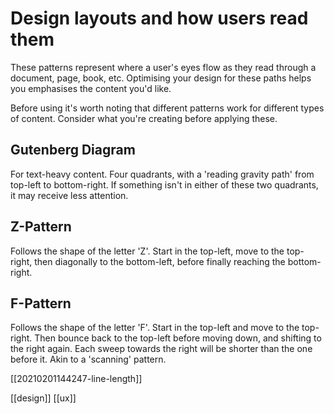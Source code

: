 # Design layouts and how users read them

These patterns represent where a user's eyes flow as they read through a document, page, book, etc. Optimising your design for these paths helps you emphasises the content you'd like.

Before using it's worth noting that different patterns work for different types of content. Consider what you're creating before applying these.

## Gutenberg Diagram
For text-heavy content.
Four quadrants, with a 'reading gravity path' from top-left to bottom-right. If something isn't in either of these two quadrants, it may receive less attention.

## Z-Pattern
Follows the shape of the letter 'Z'. Start in the top-left, move to the top-right, then diagonally to the bottom-left, before finally reaching the bottom-right.

## F-Pattern
Follows the shape of the letter 'F'. Start in the top-left and move to the top-right. Then bounce back to the top-left before moving down, and shifting to the right again.
Each sweep towards the right will be shorter than the one before it.
Akin to a 'scanning' pattern.

[[20210201144247-line-length]]

[[design]]
[[ux]]